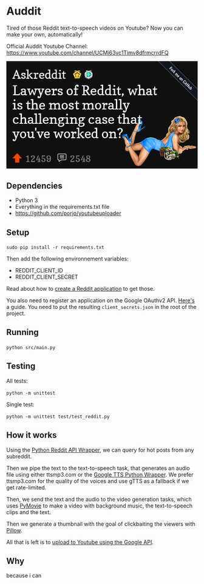 # Auddit

Tired of those Reddit text-to-speech videos on Youtube? Now you can make your own, automatically!

Official Auddit Youtube Channel: https://www.youtube.com/channel/UCMi63vc1Timv8dfrmcrrdFQ

![thumbnail](./doc/test.png)

## Dependencies

- Python 3
- Everything in the requirements.txt file
- https://github.com/porjo/youtubeuploader

## Setup

`sudo pip install -r requirements.txt`

Then add the following environnement variables:

- REDDIT_CLIENT_ID
- REDDIT_CLIENT_SECRET

Read about how to [create a Reddit application](https://ssl.reddit.com/prefs/apps/) to get those.

You also need to register an application on the Google OAuthv2 API. [Here's](https://developers.google.com/youtube/v3/guides/uploading_a_video) a guide. You need to put the resulting `client_secrets.json` in the root of the project.

## Running

`python src/main.py`

## Testing

All tests:

`python -m unittest`

Single test:

`python -m unittest test/test_reddit.py`

## How it works

Using the [Python Reddit API Wrapper](https://github.com/praw-dev/praw), we can query for hot posts from any subreddit. 

Then we pipe the text to the text-to-speech task, that generates an audio file using either ttsmp3.com or the [Google TTS Python Wrapper](https://gtts.readthedocs.io/en/latest/index.html). We prefer ttsmp3.com for the quality of the voices and use gTTS as a fallback if we get rate-limited.

Then, we send the text and the audio to the video generation tasks, which uses [PyMovie](https://zulko.github.io/moviepy/) to make a video with background music, the text-to-speech clips and the text.

Then we generate a thumbnail with the goal of clickbaiting the viewers with [Pillow](https://pillow.readthedocs.io/en/stable/).

All that is left is to [upload to Youtube using the Google API](https://github.com/porjo/youtubeuploader).

## Why

because i can
